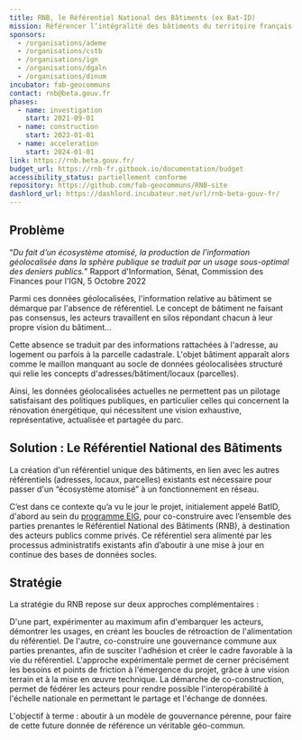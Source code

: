 ```yaml
---
title: RNB, le Référentiel National des Bâtiments (ex Bat-ID)
mission: Référencer l’intégralité des bâtiments du territoire français au sein d’un géocommun
sponsors:
  - /organisations/ademe
  - /organisations/cstb
  - /organisations/ign
  - /organisations/dgaln
  - /organisations/dinum
incubator: fab-geocommuns
contact: rnb@beta.gouv.fr
phases:
  - name: investigation
    start: 2021-09-01
  - name: construction
    start: 2023-01-01
  - name: acceleration
    start: 2024-01-01
link: https://rnb.beta.gouv.fr/
budget_url: https://rnb-fr.gitbook.io/documentation/budget
accessibility_status: partiellement conforme
repository: https://github.com/fab-geocommuns/RNB-site
dashlord_url: https://dashlord.incubateur.net/url/rnb-beta-gouv-fr/
---
```

## Problème

“_Du fait d’un écosystème atomisé, la production de l’information géolocalisée dans la sphère publique se traduit par un usage sous-optimal des deniers publics._” Rapport d'Information, Sénat, Commission des Finances pour l'IGN, 5 Octobre 2022


Parmi ces données géolocalisées, l'information relative au bâtiment se démarque par l'absence de référentiel. Le concept de bâtiment ne faisant pas consensus, les acteurs travaillent en silos répondant chacun à leur propre vision du bâtiment…

Cette absence se traduit par des informations rattachées à l'adresse, au logement ou parfois à la parcelle cadastrale. L'objet bâtiment apparaît alors comme le maillon manquant au socle de données géolocalisées structuré qui relie les concepts d'adresses/bâtiment/locaux (parcelles).

Ainsi, les données géolocalisées actuelles ne permettent pas un pilotage satisfaisant des politiques publiques, en particulier celles qui concernent la rénovation énergétique, qui nécessitent une vision exhaustive, représentative, actualisée et partagée du parc.

## Solution : Le Référentiel National des Bâtiments

La création d'un référentiel unique des bâtiments, en lien avec les autres référentiels (adresses, locaux, parcelles) existants est nécessaire pour passer d'un “écosystème atomisé” à un fonctionnement en réseau.

C’est dans ce contexte qu’a vu le jour le projet, initialement appelé BatID, d'abord au sein du [programme EIG](https://eig.etalab.gouv.fr/defis/batid/), pour co-construire avec l’ensemble des parties prenantes le Référentiel National des Bâtiments (RNB), à destination des acteurs publics comme privés. Ce référentiel sera alimenté par les processus administratifs existants afin d’aboutir à une mise à jour en continue des bases de données socles.

## Stratégie

La stratégie du RNB repose sur deux approches complémentaires :

D'une part, expérimenter au maximum afin d'embarquer les acteurs, démontrer les usages, en créant les boucles de rétroaction de l'alimentation du référentiel.
De l'autre, co-construire une gouvernance commune aux parties prenantes, afin de susciter l'adhésion et créer le cadre favorable à la vie du référentiel.
L'approche expérimentale permet de cerner précisément les besoins et points de friction à l'émergence du projet, grâce à une vision terrain et à la mise en œuvre technique. La démarche de co-construction, permet de fédérer les acteurs pour rendre possible l'interopérabilité à l'échelle nationale en permettant le partage et l'échange de données.

L'objectif à terme : aboutir à un modèle de gouvernance pérenne, pour faire de cette future donnée de référence un véritable géo-commun.
